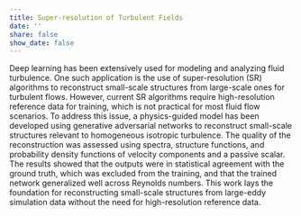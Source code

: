 ```yaml
---
title: Super-resolution of Turbulent Fields
date: ''
share: false
show_date: false
---
```


Deep learning has been extensively used for modeling and analyzing fluid turbulence. One such application is the use of super-resolution (SR) algorithms to reconstruct small-scale structures from large-scale ones for turbulent flows. However, current SR algorithms require high-resolution reference data for training, which is not practical for most fluid flow scenarios. To address this issue, a physics-guided model has been developed using generative adversarial networks to reconstruct small-scale structures relevant to homogeneous isotropic turbulence. The quality of the reconstruction was assessed using spectra, structure functions, and probability density functions of velocity components and a passive scalar. The results showed that the outputs were in statistical agreement with the ground truth, which was excluded from the training, and that the trained network generalized well across Reynolds numbers. This work lays the foundation for reconstructing small-scale structures from large-eddy simulation data without the need for high-resolution reference data.
